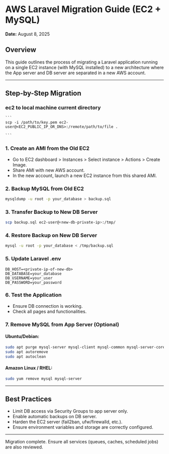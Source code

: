 # AWS Laravel Migration Guide (EC2 + MySQL)

**Date:** August 8, 2025

## Overview

This guide outlines the process of migrating a Laravel application
running on a single EC2 instance (with MySQL installed) to a new
architecture where the App server and DB server are separated in a new
AWS account.

------------------------------------------------------------------------

## Step-by-Step Migration

### ec2 to local machine current directory

    ```
    scp -i /path/to/key.pem ec2-user@<EC2_PUBLIC_IP_OR_DNS>:/remote/path/to/file .
    
    ```

### 1. Create an AMI from the Old EC2

-   Go to EC2 dashboard \> Instances \> Select instance \> Actions \>
    Create Image.
-   Share AMI with new AWS account.
-   In the new account, launch a new EC2 instance from this shared AMI.

### 2. Backup MySQL from Old EC2

``` bash
mysqldump -u root -p your_database > backup.sql
```

### 3. Transfer Backup to New DB Server

``` bash
scp backup.sql ec2-user@<new-db-private-ip>:/tmp/
```

### 4. Restore Backup on New DB Server

``` bash
mysql -u root -p your_database < /tmp/backup.sql
```

### 5. Update Laravel .env

``` env
DB_HOST=<private-ip-of-new-db>
DB_DATABASE=your_database
DB_USERNAME=your_user
DB_PASSWORD=your_password
```

### 6. Test the Application

-   Ensure DB connection is working.
-   Check all pages and functionalities.

### 7. Remove MySQL from App Server (Optional)

#### Ubuntu/Debian:

``` bash
sudo apt purge mysql-server mysql-client mysql-common mysql-server-core-* mysql-client-core-*
sudo apt autoremove
sudo apt autoclean
```

#### Amazon Linux / RHEL:

``` bash
sudo yum remove mysql mysql-server
```

------------------------------------------------------------------------

## Best Practices

-   Limit DB access via Security Groups to app server only.
-   Enable automatic backups on DB server.
-   Harden the EC2 server (fail2ban, ufw/firewalld, etc.).
-   Ensure environment variables and storage are correctly configured.

------------------------------------------------------------------------

Migration complete. Ensure all services (queues, caches, scheduled jobs)
are also reviewed.
